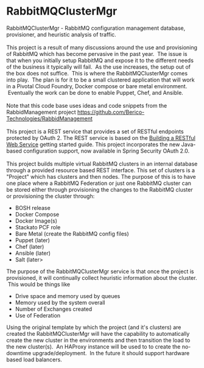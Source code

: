 # RabbitMQClusterMgr
RabbitMQClusterMgr - RabbitMQ configuration management database, provisioner, and heuristic analysis of traffic.<br />
<br />
This project is a result of many discussions around the use and provisioning of RabbitMQ which has become pervasive in the past year. &nbsp;The issue is that when you initially setup RabbitMQ and expose it to the different needs of the business it typically will fail. &nbsp;As the use increases, the setup out of the box does not suffice. &nbsp;This is where the RabbitMQClusterMgr comes into play. &nbsp;The plan is for it to be a small clustered application that will work in a Pivotal Cloud Foundry, Docker compose or bare metal environment. &nbsp;Eventually the work can be done to enable Puppet, Chef, and Ansible.<br />
<br />
Note that this code base uses ideas and code snippets from the RabbidManagement project&nbsp;<a href="https://www.blogger.com/null">https://github.com/Berico-Technologies/RabbidManagement</a><br />
<br />
This project is a REST service that provides a set of RESTful endpoints protected by OAuth 2. The REST service is based on the&nbsp;<a href="https://spring.io/guides/gs/rest-service/">Building a RESTful Web Service</a>&nbsp;getting started guide. This project incorporates the new Java-based configuration support, now available in Spring Security OAuth 2.0.<br />
<br />
This project builds multiple virtual RabbitMQ clusters in an internal database through a provided resource based REST interface. This set of clusters is a "Project" which has clusters and then nodes.  The purpose of this is to have one place where a RabbitMQ Federation or just one RabbitMQ cluster can be stored either through provisioning the changes to the RabbitMQ cluster or provisioning the cluster through:
<br />
<ul>
<li>BOSH release</li>
<li>Docker Compose</li>
<li>Docker Image(s)</li>
<li>Stackato PCF role</li>
<li>Bare Metal (create the RabbitMQ config files)</li>
<li>Puppet (later)</li>
<li>Chef (later)</li>
<li>Ansible (later)</li>
<li>Salt (later></li></li>
</ul>
<div>
The purpose of the RabbitMQClusterMgr service is that once the project is provisioned, it will continually collect heuristic information about the cluster. &nbsp;This would be things like&nbsp;</div>
<div>
<ul>
<li>Drive space and memory used by queues</li>
<li>Memory used by the system overall</li>
<li>Number of Exchanges created</li>
<li>Use of Federation</li>
</ul>
<div>
Using the original template by which the project (and it's clusters) are created the RabbitMQClusterMgr will have the capability to automatically create the new cluster in the environments and then transition the load to the new cluster(s). &nbsp;An HAProxy instance will be used to to create the no-downtime upgrade/deployment. &nbsp;In the future it should support hardware based load balancers.</div>
</div>
<div>
<br /></div>
